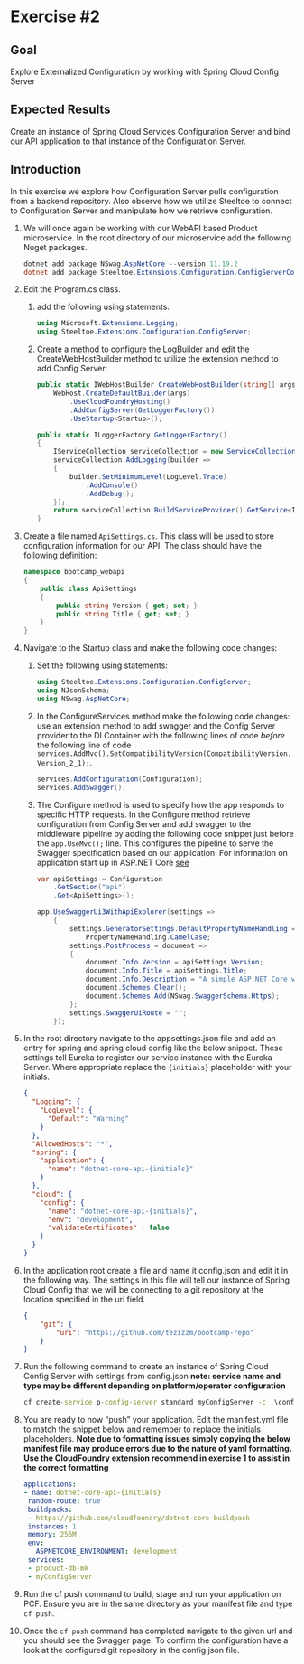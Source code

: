 # Exercise #2

## Goal

Explore Externalized Configuration by working with Spring Cloud Config Server

## Expected Results

Create an instance of Spring Cloud Services Configuration Server and bind our API application to that instance of the Configuration Server.

## Introduction

In this exercise we explore how Configuration Server pulls configuration from a backend repository.  Also observe how we utilize Steeltoe to connect to Configuration Server and manipulate how we retrieve configuration.

1. We will once again be working with our WebAPI based Product microservice.  In the root directory of our microservice add the following Nuget packages.

    ```powershell
    dotnet add package NSwag.AspNetCore --version 11.19.2
    dotnet add package Steeltoe.Extensions.Configuration.ConfigServerCore --version 2.2.0
    ```

2. Edit the Program.cs class.

   1. add the following using statements:

        ```c#
        using Microsoft.Extensions.Logging;
        using Steeltoe.Extensions.Configuration.ConfigServer;
        ```

   2. Create a method to configure the LogBuilder and edit the CreateWebHostBuilder method to utilize the extension method to add Config Server:

        ```c#
        public static IWebHostBuilder CreateWebHostBuilder(string[] args) =>
            WebHost.CreateDefaultBuilder(args)
                .UseCloudFoundryHosting()
                .AddConfigServer(GetLoggerFactory())
                .UseStartup<Startup>();

        public static ILoggerFactory GetLoggerFactory()
        {
            IServiceCollection serviceCollection = new ServiceCollection();
            serviceCollection.AddLogging(builder =>
            {
                builder.SetMinimumLevel(LogLevel.Trace)
                    .AddConsole()
                    .AddDebug();
            });
            return serviceCollection.BuildServiceProvider().GetService<ILoggerFactory>();
        }
        ```

3. Create a file named `ApiSettings.cs`.  This class will be used to store configuration information for our API.  The class should have the following definition:

    ```c#
    namespace bootcamp_webapi
    {
        public class ApiSettings
        {
            public string Version { get; set; }
            public string Title { get; set; }
        }
    }
    ```

4. Navigate to the Startup class and make the following code changes:

   1. Set the following using statements:

        ```c#
        using Steeltoe.Extensions.Configuration.ConfigServer;
        using NJsonSchema;
        using NSwag.AspNetCore;
        ```

   2. In the ConfigureServices method make the following code changes: use an extension method to add swagger and the Config Server provider to the DI Container with the following lines of code *before* the following line of code `services.AddMvc().SetCompatibilityVersion(CompatibilityVersion.Version_2_1);`.

        ```c#
        services.AddConfiguration(Configuration);
        services.AddSwagger();
        ```

   3. The Configure method is used to specify how the app responds to specific HTTP requests.  In the Configure method retrieve configuration from Config Server and add swagger to the middleware pipeline by adding the following code snippet just before the `app.UseMvc();` line.  This configures the pipeline to serve the Swagger specification based on our application.  For information on application start up in ASP.NET Core [see](https://docs.microsoft.com/en-us/aspnet/core/fundamentals/startup?view=aspnetcore-2.1)

        ```c#
        var apiSettings = Configuration
            .GetSection("api")
            .Get<ApiSettings>();

        app.UseSwaggerUi3WithApiExplorer(settings =>
            {
                settings.GeneratorSettings.DefaultPropertyNameHandling =
                    PropertyNameHandling.CamelCase;
                settings.PostProcess = document =>
                {
                    document.Info.Version = apiSettings.Version;
                    document.Info.Title = apiSettings.Title;
                    document.Info.Description = "A simple ASP.NET Core web API";
                    document.Schemes.Clear();
                    document.Schemes.Add(NSwag.SwaggerSchema.Https);
                };
                settings.SwaggerUiRoute = "";
            });
        ```

5. In the root directory navigate to the appsettings.json file and add an entry for spring and spring cloud config like the below snippet.  These settings tell Eureka to register our service instance with the Eureka Server.  Where appropriate replace the `{initials}` placeholder with your initials.

    ```json
    {
      "Logging": {
        "LogLevel": {
          "Default": "Warning"
        }
      },
      "AllowedHosts": "*",
      "spring": {
        "application": {
          "name": "dotnet-core-api-{initials}"
        }
      },
      "cloud": {
        "config": {
          "name": "dotnet-core-api-{initials}",
          "env": "development",
          "validateCertificates" : false
        }
      }
    }
    ```

6. In the application root create a file and name it config.json and edit it in the following way.  The settings in this file will tell our instance of Spring Cloud Config that we will be connecting to a git repository at the location specified in the uri field.

    ```json
    {
        "git": {
            "uri": "https://github.com/tezizzm/bootcamp-repo"
        }
    }
    ```

7. Run the following command to create an instance of Spring Cloud Config Server with settings from config.json **note: service name and type may be different depending on platform/operator configuration**

    ```bat
    cf create-service p-config-server standard myConfigServer -c .\config.json
    ```

8. You are ready to now “push” your application.  Edit the manifest.yml file to match the snippet below and remember to replace the initials placeholders.  **Note due to formatting issues simply copying the below manifest file may produce errors due to the nature of yaml formatting.  Use the CloudFoundry extension recommend in exercise 1 to assist in the correct formatting**

    ```yml
    applications:
   - name: dotnet-core-api-{initials}
     random-route: true
     buildpacks:
     - https://github.com/cloudfoundry/dotnet-core-buildpack
     instances: 1
     memory: 256M
     env:
       ASPNETCORE_ENVIRONMENT: development
     services:
     - product-db-mk
     - myConfigServer
    ```

9. Run the cf push command to build, stage and run your application on PCF.  Ensure you are in the same directory as your manifest file and type `cf push`.

10. Once the `cf push` command has completed navigate to the given url and you should see the Swagger page.  To confirm the configuration have a look at the configured git repository in the config.json file.
